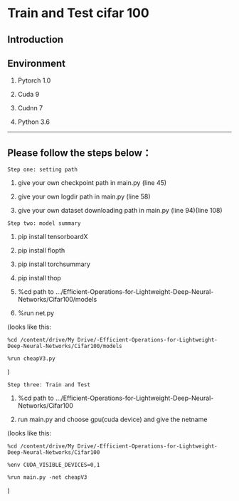 # Train and Test cifar 100 

## Introduction



## Environment

1.  Pytorch 1.0

2.  Cuda 9

3.  Cudnn 7

4.  Python 3.6

***
## Please follow the steps below：

`Step one: setting path` 

1.  give your own checkpoint path in main.py (line 45) 

2.  give your own logdir path in main.py (line 58) 

3.  give your own dataset downloading path in main.py (line 94)(line 108)



`Step two: model summary`

1.  pip install tensorboardX 

2.  pip install flopth 

3.  pip install torchsummary 

4.  pip install thop 

5.  %cd path to .../Efficient-Operations-for-Lightweight-Deep-Neural-Networks/Cifar100/models 

6.  %run net.py 

(looks like this:

`%cd /content/drive/My Drive/-Efficient-Operations-for-Lightweight-Deep-Neural-Networks/Cifar100/models`

`%run cheapV3.py`

)


`Step three: Train and Test`

1.  %cd path to .../Efficient-Operations-for-Lightweight-Deep-Neural-Networks/Cifar100 

2.  run main.py and choose gpu(cuda device) and give the netname 

(looks like this:

`%cd /content/drive/My Drive/-Efficient-Operations-for-Lightweight-Deep-Neural-Networks/Cifar100`

`%env CUDA_VISIBLE_DEVICES=0,1`

`%run main.py -net cheapV3`

)
